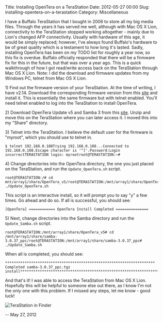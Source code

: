 Title: Installing OpenTera on a TeraStation
Date: 2012-05-27 00:00
Slug: installing-opentera-on-a-terastation
Category: Miscellaneous


I have a Buffalo TeraStation that I bought in 2006 to store all my big
media files. Through the years it has served me well, although with Mac
OS X Lion, connectivity to the TeraStation stopped working altogether -
mainly due to Lion's changed AFP connectivity. Usually with hardware of
this age, it would be simply replaced; however, I've always found
Buffalo's hardware to be of great quality which is a testament to how
long it's lasted. Sadly, installing OpenTera has been on my TODO list
for roughly a year now, so this fix is overdue. Buffalo officially
responded that there will be a firmware fix for this in the future, but
that was over a year ago. This is a quick walkthrough of how I got
read/write access back on the TeraStation through Mac OS X Lion. Note: I
did the download and firmware updates from my Windows PC, telnet from
Mac OS X Lion.

1\) Find out the firmware version of your TeraStation. At the time of
writing, I have v2.14. Download the corresponding firmware version from
this [site](http://homepage.ntlworld.com/itimpi/telnet.htm) and install
it. This is essentially the same firmware but with telnet enabled.
You'll need telnet enabled to log into the TeraStation to install
OpenTera.

2\) Download OpenTera Update v5 and Samba 3 from this
[site](http://homepage.ntlworld.com/itimpi/opentera.htm). Unzip and move
this on the TeraStation where you can later access it. I moved this into
my "Share" directory.

3\) Telnet into the TeraStation. I believe the default user for the
firmware is "myroot", which you should use to telnet in.

    $ telnet 192.168.0.108Trying 192.168.0.108...Connected to 192.168.0.108.Escape character is '^]'.Password:Login incorrectTERASTATION login: myrootroot@TERASTATION:~#

4\) Change directories into the OpenTera directory, the one you just
placed on the TeraStation, and run the `Update_OpenTera.sh` script.

    root@TERASTATION:/# cd mnt/array1/share/OpenTera_v5/root@TERASTATION:/mnt/array1/share/OpenTera_v5# ./Update_OpenTera.sh

This script is an interactive install, so it will prompt you to say "y"
a few times. Go ahead and do so. If all is successful, you should see:

    [OpenTera] ============ OpenTera Install Completed ===============

5\) Next, change directories into the Samba directory and run the
`Update_Samba.sh` script.

    root@TERASTATION:/mnt/array1/share/OpenTera_v5# cd /mnt/array1/share/samba-3.0.37_ppc/root@TERASTATION:/mnt/array1/share/samba-3.0.37_ppc# ./Update_Samba.sh

When all is completed, you should see:

    *********************************************************************            Completed samba-3.0.37_ppc.tgz install*********************************************************************

And that's it! I was able to access the TeraStation from Mac OS X Lion.
Hopefully this will be helpful to someone else out there, as I know I'm
not the only one with this problem. If I missed any steps, let me know -
good luck!

![TeraStation in
Finder](/images/terastation_finder_screenshot.png)

-- May 27, 2012
